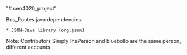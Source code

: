 "# cen4020_project"

Bus_Routes.java dependencies:

    * JSON-Java library (org.json)


Note: Contributors SimplyThePerson and bluebollo are the same person, different accounts 
